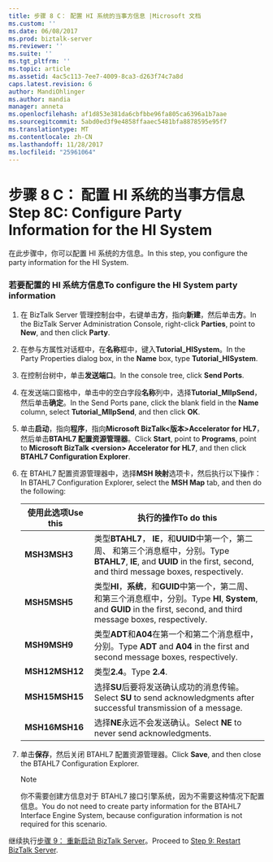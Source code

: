 ```yaml
---
title: 步骤 8 C： 配置 HI 系统的当事方信息 |Microsoft 文档
ms.custom: ''
ms.date: 06/08/2017
ms.prod: biztalk-server
ms.reviewer: ''
ms.suite: ''
ms.tgt_pltfrm: ''
ms.topic: article
ms.assetid: 4ac5c113-7ee7-4009-8ca3-d263f74c7a8d
caps.latest.revision: 6
author: MandiOhlinger
ms.author: mandia
manager: anneta
ms.openlocfilehash: af1d853e381da6cbfbbe96fa805ca6396a1b7aae
ms.sourcegitcommit: 5abd0ed3f9e4858ffaaec5481bfa8878595e95f7
ms.translationtype: MT
ms.contentlocale: zh-CN
ms.lasthandoff: 11/28/2017
ms.locfileid: "25961064"
---
```

# <a name="step-8c-configure-party-information-for-the-hi-system"></a><span data-ttu-id="6c92e-102">步骤 8 C： 配置 HI 系统的当事方信息</span><span class="sxs-lookup"><span data-stu-id="6c92e-102">Step 8C: Configure Party Information for the HI System</span></span>
<span data-ttu-id="6c92e-103">在此步骤中，你可以配置 HI 系统的方信息。</span><span class="sxs-lookup"><span data-stu-id="6c92e-103">In this step, you configure the party information for the HI System.</span></span>  
  
### <a name="to-configure-the-hi-system-party-information"></a><span data-ttu-id="6c92e-104">若要配置的 HI 系统方信息</span><span class="sxs-lookup"><span data-stu-id="6c92e-104">To configure the HI System party information</span></span>  
  
1.  <span data-ttu-id="6c92e-105">在 BizTalk Server 管理控制台中，右键单击**方**，指向**新建**，然后单击**方**。</span><span class="sxs-lookup"><span data-stu-id="6c92e-105">In the BizTalk Server Administration Console, right-click **Parties**, point to **New**, and then click **Party**.</span></span>  
  
2.  <span data-ttu-id="6c92e-106">在参与方属性对话框中，在**名称**框中，键入**Tutorial_HISystem**。</span><span class="sxs-lookup"><span data-stu-id="6c92e-106">In the Party Properties dialog box, in the **Name** box, type **Tutorial_HISystem**.</span></span>  
  
3.  <span data-ttu-id="6c92e-107">在控制台树中，单击**发送端口**。</span><span class="sxs-lookup"><span data-stu-id="6c92e-107">In the console tree, click **Send Ports**.</span></span>  
  
4.  <span data-ttu-id="6c92e-108">在发送端口窗格中，单击中的空白字段**名称**列中，选择**Tutorial_MllpSend**，然后单击**确定**。</span><span class="sxs-lookup"><span data-stu-id="6c92e-108">In the Send Ports pane, click the blank field in the **Name** column, select **Tutorial_MllpSend**, and then click **OK**.</span></span>  
  
5.  <span data-ttu-id="6c92e-109">单击**启动**，指向**程序**，指向**Microsoft BizTalk\<版本\>Accelerator for HL7**，然后单击**BTAHL7 配置资源管理器**。</span><span class="sxs-lookup"><span data-stu-id="6c92e-109">Click **Start**, point to **Programs**, point to **Microsoft BizTalk \<version\> Accelerator for HL7**, and then click **BTAHL7 Configuration Explorer**.</span></span>  
  
6.  <span data-ttu-id="6c92e-110">在 BTAHL7 配置资源管理器中，选择**MSH 映射**选项卡，然后执行以下操作：</span><span class="sxs-lookup"><span data-stu-id="6c92e-110">In BTAHL7 Configuration Explorer, select the **MSH Map** tab, and then do the following:</span></span>  
  
    |<span data-ttu-id="6c92e-111">使用此选项</span><span class="sxs-lookup"><span data-stu-id="6c92e-111">Use this</span></span>|<span data-ttu-id="6c92e-112">执行的操作</span><span class="sxs-lookup"><span data-stu-id="6c92e-112">To do this</span></span>|  
    |--------------|----------------|  
    |<span data-ttu-id="6c92e-113">**MSH3**</span><span class="sxs-lookup"><span data-stu-id="6c92e-113">**MSH3**</span></span>|<span data-ttu-id="6c92e-114">类型**BTAHL7**， **IE**，和**UUID**中第一个，第二周、 和第三个消息框中，分别。</span><span class="sxs-lookup"><span data-stu-id="6c92e-114">Type **BTAHL7**, **IE**, and **UUID** in the first, second, and third message boxes, respectively.</span></span>|  
    |<span data-ttu-id="6c92e-115">**MSH5**</span><span class="sxs-lookup"><span data-stu-id="6c92e-115">**MSH5**</span></span>|<span data-ttu-id="6c92e-116">类型**HI**，**系统**，和**GUID**中第一个，第二周、 和第三个消息框中，分别。</span><span class="sxs-lookup"><span data-stu-id="6c92e-116">Type **HI**, **System**, and **GUID** in the first, second, and third message boxes, respectively.</span></span>|  
    |<span data-ttu-id="6c92e-117">**MSH9**</span><span class="sxs-lookup"><span data-stu-id="6c92e-117">**MSH9**</span></span>|<span data-ttu-id="6c92e-118">类型**ADT**和**A04**在第一个和第二个消息框中，分别。</span><span class="sxs-lookup"><span data-stu-id="6c92e-118">Type **ADT** and **A04** in the first and second message boxes, respectively.</span></span>|  
    |<span data-ttu-id="6c92e-119">**MSH12**</span><span class="sxs-lookup"><span data-stu-id="6c92e-119">**MSH12**</span></span>|<span data-ttu-id="6c92e-120">类型**2.4**。</span><span class="sxs-lookup"><span data-stu-id="6c92e-120">Type **2.4**.</span></span>|  
    |<span data-ttu-id="6c92e-121">**MSH15**</span><span class="sxs-lookup"><span data-stu-id="6c92e-121">**MSH15**</span></span>|<span data-ttu-id="6c92e-122">选择**SU**后要将发送确认成功的消息传输。</span><span class="sxs-lookup"><span data-stu-id="6c92e-122">Select **SU** to send acknowledgments after successful transmission of a message.</span></span>|  
    |<span data-ttu-id="6c92e-123">**MSH16**</span><span class="sxs-lookup"><span data-stu-id="6c92e-123">**MSH16**</span></span>|<span data-ttu-id="6c92e-124">选择**NE**永远不会发送确认。</span><span class="sxs-lookup"><span data-stu-id="6c92e-124">Select **NE** to never send acknowledgments.</span></span>|  
  
7.  <span data-ttu-id="6c92e-125">单击**保存**，然后关闭 BTAHL7 配置资源管理器。</span><span class="sxs-lookup"><span data-stu-id="6c92e-125">Click **Save**, and then close the BTAHL7 Configuration Explorer.</span></span>  
  
    > [!NOTE]
    >  <span data-ttu-id="6c92e-126">你不需要创建方信息对于 BTAHL7 接口引擎系统，因为不需要这种情况下配置信息。</span><span class="sxs-lookup"><span data-stu-id="6c92e-126">You do not need to create party information for the BTAHL7 Interface Engine System, because configuration information is not required for this scenario.</span></span>  
  
 <span data-ttu-id="6c92e-127">继续执行[步骤 9： 重新启动 BizTalk Server](../../adapters-and-accelerators/accelerator-hl7/step-9-restart-biztalk-server.md)。</span><span class="sxs-lookup"><span data-stu-id="6c92e-127">Proceed to [Step 9: Restart BizTalk Server](../../adapters-and-accelerators/accelerator-hl7/step-9-restart-biztalk-server.md).</span></span>
